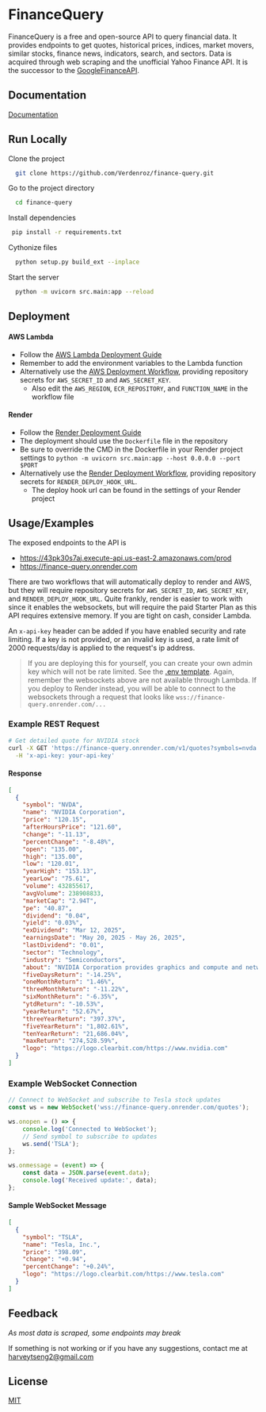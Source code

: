 # FinanceQuery

FinanceQuery is a free and open-source API to query financial data. It provides endpoints to get quotes, historical
prices, indices, market movers, similar stocks, finance news, indicators, search, and sectors. Data is acquired through
web scraping and the unofficial Yahoo Finance API. It is the successor to
the [GoogleFinanceAPI](https://github.com/Verdenroz/GoogleFinanceAPI).

## Documentation

[Documentation](https://financequery.apidocumentation.com/)

## Run Locally

Clone the project

```bash
  git clone https://github.com/Verdenroz/finance-query.git
```

Go to the project directory

```bash
  cd finance-query
```

Install dependencies

```bash
 pip install -r requirements.txt
```

Cythonize files

```bash
  python setup.py build_ext --inplace
```

Start the server

```bash
  python -m uvicorn src.main:app --reload
```

## Deployment

#### AWS Lambda

- Follow
  the [AWS Lambda Deployment Guide](https://docs.aws.amazon.com/lambda/latest/dg/python-image.html#python-image-instructions)
- Remember to add the environment variables to the Lambda function
- Alternatively use the [AWS Deployment Workflow](.github/workflows/aws-deploy.yml), providing repository secrets
  for `AWS_SECRET_ID` and `AWS_SECRET_KEY`.
    - Also edit the `AWS_REGION`, `ECR_REPOSITORY`, and `FUNCTION_NAME` in the workflow file

#### Render

- Follow the [Render Deployment Guide](https://render.com/docs/deploy-fastapi)
- The deployment should use the `Dockerfile` file in the repository
- Be sure to override the CMD in the Dockerfile in your Render project settings
  to `python -m uvicorn src.main:app --host 0.0.0.0 --port $PORT`
- Alternatively use the [Render Deployment Workflow](.github/workflows/render-deploy.yml), providing repository secrets
  for `RENDER_DEPLOY_HOOK_URL`.
    - The deploy hook url can be found in the settings of your Render project

## Usage/Examples

The exposed endpoints to the API is

- https://43pk30s7aj.execute-api.us-east-2.amazonaws.com/prod
- https://finance-query.onrender.com

There are two workflows that will automatically deploy to render and AWS, but they will require repository secrets
for `AWS_SECRET_ID`, `AWS_SECRET_KEY`, and `RENDER_DEPLOY_HOOK_URL`. Quite frankly, render is easier to work with since
it enables the websockets, but will require the paid Starter Plan as this API requires extensive memory. If you are
tight on cash, consider Lambda.

An `x-api-key` header can be added if you have enabled security and rate limiting. If a key is not provided, or an
invalid key is used, a rate limit of 2000 requests/day is applied to the request's ip address.

> If you are deploying this for yourself, you can create your own admin key which will not be rate limited. See
> the [.env template](.env.template).
> Again, remember the websockets above are not available through Lambda. If you deploy to Render instead, you will be
> able to connect to the websockets through a request that looks like `wss://finance-query.onrender.com/...`

### Example REST Request

```bash
# Get detailed quote for NVIDIA stock
curl -X GET 'https://finance-query.onrender.com/v1/quotes?symbols=nvda' \
  -H 'x-api-key: your-api-key'
```

#### Response

```json
[
  {
    "symbol": "NVDA",
    "name": "NVIDIA Corporation",
    "price": "120.15",
    "afterHoursPrice": "121.60",
    "change": "-11.13",
    "percentChange": "-8.48%",
    "open": "135.00",
    "high": "135.00",
    "low": "120.01",
    "yearHigh": "153.13",
    "yearLow": "75.61",
    "volume": 432855617,
    "avgVolume": 238908833,
    "marketCap": "2.94T",
    "pe": "40.87",
    "dividend": "0.04",
    "yield": "0.03%",
    "exDividend": "Mar 12, 2025",
    "earningsDate": "May 20, 2025 - May 26, 2025",
    "lastDividend": "0.01",
    "sector": "Technology",
    "industry": "Semiconductors",
    "about": "NVIDIA Corporation provides graphics and compute and networking solutions in the United States, Taiwan, China, Hong Kong, and internationally. The Graphics segment offers GeForce GPUs for gaming and PCs, the GeForce NOW game streaming service and related infrastructure, and solutions for gaming platforms; Quadro/NVIDIA RTX GPUs for enterprise workstation graphics; virtual GPU or vGPU software for cloud-based visual and virtual computing; automotive platforms for infotainment systems; and Omniverse software for building and operating metaverse and 3D internet applications. The Compute & Networking segment comprises Data Center computing platforms and end-to-end networking platforms, including Quantum for InfiniBand and Spectrum for Ethernet; NVIDIA DRIVE automated-driving platform and automotive development agreements; Jetson robotics and other embedded platforms; NVIDIA AI Enterprise and other software; and DGX Cloud software and services. The company's products are used in gaming, professional visualization, data center, and automotive markets. It sells its products to original equipment manufacturers, original device manufacturers, system integrators and distributors, independent software vendors, cloud service providers, consumer internet companies, add-in board manufacturers, distributors, automotive manufacturers and tier-1 automotive suppliers, and other ecosystem participants. It has a strategic collaboration with IQVIA to help realize the potential of AI in healthcare and life sciences. NVIDIA Corporation was incorporated in 1993 and is headquartered in Santa Clara, California.",
    "fiveDaysReturn": "-14.25%",
    "oneMonthReturn": "1.46%",
    "threeMonthReturn": "-11.22%",
    "sixMonthReturn": "-6.35%",
    "ytdReturn": "-10.53%",
    "yearReturn": "52.67%",
    "threeYearReturn": "397.37%",
    "fiveYearReturn": "1,802.61%",
    "tenYearReturn": "21,686.04%",
    "maxReturn": "274,528.59%",
    "logo": "https://logo.clearbit.com/https://www.nvidia.com"
  }
]
```

### Example WebSocket Connection

```javascript
// Connect to WebSocket and subscribe to Tesla stock updates
const ws = new WebSocket('wss://finance-query.onrender.com/quotes');

ws.onopen = () => {
    console.log('Connected to WebSocket');
    // Send symbol to subscribe to updates
    ws.send('TSLA');
};

ws.onmessage = (event) => {
    const data = JSON.parse(event.data);
    console.log('Received update:', data);
};
```

#### Sample WebSocket Message

```json
[
  {
    "symbol": "TSLA",
    "name": "Tesla, Inc.",
    "price": "398.09",
    "change": "+0.94",
    "percentChange": "+0.24%",
    "logo": "https://logo.clearbit.com/https://www.tesla.com"
  }
]
```

## Feedback

*As most data is scraped, some endpoints may break*

If something is not working or if you have any suggestions, contact me at harveytseng2@gmail.com

## License

[MIT](https://opensource.org/license/MIT)
